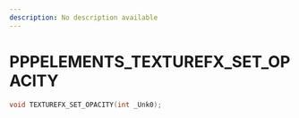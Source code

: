 ```yaml
---
description: No description available 
---
```


# PPPELEMENTS\_TEXTUREFX_SET_OPACITY

```cpp
void TEXTUREFX_SET_OPACITY(int _Unk0);
```